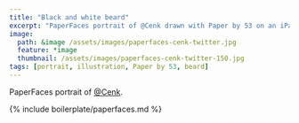 ```yaml
---
title: "Black and white beard"
excerpt: "PaperFaces portrait of @Cenk drawn with Paper by 53 on an iPad."
image: 
  path: &image /assets/images/paperfaces-cenk-twitter.jpg 
  feature: *image
  thumbnail: /assets/images/paperfaces-cenk-twitter-150.jpg
tags: [portrait, illustration, Paper by 53, beard]
---
```


PaperFaces portrait of [@Cenk](http://twitter.com/Cenk).

{% include boilerplate/paperfaces.md %}

